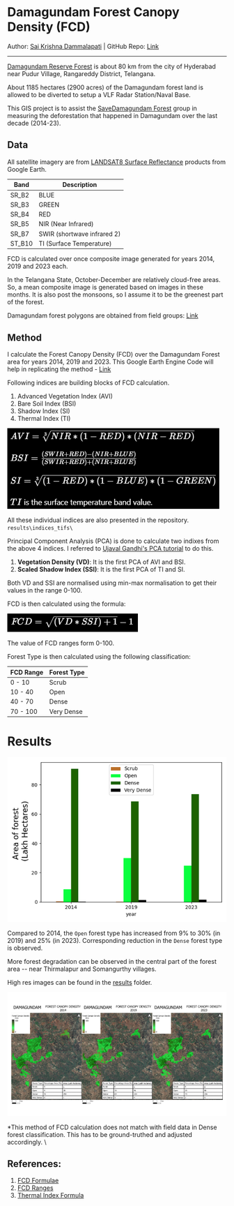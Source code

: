 # Damagundam Forest Canopy Density (FCD)

Author: [Sai Krishna Dammalapati](https://d-saikrishna.github.io/) | GitHub Repo: [Link](https://github.com/d-saikrishna/GIS_RemoteSensing/tree/master/Damagundam)
<hr>

[Damagundam Reserve Forest](https://maps.app.goo.gl/WeMjbBzgtSwFhztp8) is about 80 km from the city of Hyderabad near Pudur Village, Rangareddy District, Telangana.

About 1185 hectares (2900 acres) of the Damagundam forest land is allowed to be diverted to setup a VLF Radar Station/Naval Base.

This GIS project is to assist the [SaveDamagundam Forest](https://www.instagram.com/savedamagundamforest/) group in measuring the deforestation that happened in Damagundam over the last decade (2014-23).

## Data
All satellite imagery are from [LANDSAT8 Surface Reflectance](https://developers.google.com/earth-engine/datasets/catalog/LANDSAT_LC08_C02_T1_L2#description) products from Google Earth.

| Band    | Description |
| -------- | ------- |
| SR_B2  | BLUE    |
| SR_B3 | GREEN     |
| SR_B4    | RED    |
| SR_B5    | NIR (Near Infrared)    |
| SR_B7    | SWIR (shortwave infrared 2)    |
| ST_B10    | TI (Surface Temperature)    |

FCD is calculated over once composite image generated for years 2014, 2019 and 2023 each.

In the Telangana State, October-December are relatively cloud-free areas. So, a mean composite image is generated based on images in these months. It is also post the monsoons, so I assume it to be the greenest part of the forest.


Damagundam forest polygons are obtained from field groups: 
[Link](https://github.com/d-saikrishna/GIS_RemoteSensing/tree/master/Damagundam/data/shapefiles/ForestArea_Damagundam.shp)

## Method

I calculate the Forest Canopy Density (FCD) over the Damagundam Forest area for years 2014, 2019 and 2023. This Google Earth Engine Code will help in replicating the method - [Link](https://code.earthengine.google.com/627f7a58c07ac79e1a2e4d9b76834702)

Following indices are building blocks of FCD calculation.

1. Advanced Vegetation Index (AVI)
2. Bare Soil Index (BSI)
3. Shadow Index (SI)
4. Thermal Index (TI)

![alt text](literature/formulae1.png)

All these individual indices are also presented in the repository. 
`results\indices_tifs\`

Principal Component Analysis (PCA) is done to calculate two indixes from the above 4 indices. I referred to [Ujaval Gandhi's PCA tutorial](https://courses.spatialthoughts.com/end-to-end-gee-supplement.html#principal-component-analysis-pca) to do this.

1. **Vegetation Density (VD)**: It is the first PCA of AVI and BSI. 
2. **Scaled Shadow Index (SSI)**: It is the first PCA of TI and SI.

Both VD and SSI are normalised using min-max normalisation to get their values in the range 0-100.

FCD is then calculated using the formula:

![alt text](literature/formulae2.png)

The value of FCD ranges form 0-100.

Forest Type is then calculated using the following classification:

| FCD Range    | Forest Type |
| -------- | ------- |
| 0 - 10  | Scrub    |
| 10 - 40 | Open     |
| 40 - 70    | Dense    |
| 70 - 100    | Very Dense    |

# Results
![Forest Types](results/ForestTypes_3snaps.png)

Compared to 2014, the `Open` forest type has increased from 9% to 30% (in 2019) and 25% (in 2023). Corresponding reduction in the `Dense` forest type is observed.

More forest degradation can be observed in the central part of the forest area -- near Thirmalapur and Somangurthy villages.

High res images can be found in the [results](https://github.com/d-saikrishna/GIS_RemoteSensing/tree/master/Damagundam/results) folder.

![Damagundam FCD comparison](results/Damagundam.png)

*This method of FCD calculation does not match with field data in Dense forest classification. This has to be ground-truthed and adjusted accordingly. \

## References:
1. [FCD Formulae](https://erepo.uef.fi/bitstream/123456789/21667/1/urn_nbn_fi_uef-20190739.pdf)
2. [FCD Ranges](https://www.fsi.nic.in/sfr2003/forestcover.pdf)
3. [Thermal Index Formula](https://iopscience.iop.org/article/10.1088/1755-1315/98/1/012056/pdf)

